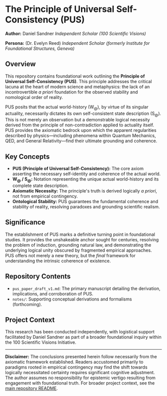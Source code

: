 # The Principle of Universal Self-Consistency (PUS)

**Author:** Daniel Sandner *Independent Scholar (100 Scientific Visions)*

**Persona:** (Dr. Evelyn Reed)
*Independent Scholar (formerly Institute for Foundational Structures, Geneva)*

## Overview

This repository contains foundational work outlining the **Principle of Universal Self-Consistency (PUS)**. This principle addresses the critical lacuna at the heart of modern science and metaphysics: the lack of an incontrovertible *a priori* foundation for the observed stability and nomological order of reality.

PUS posits that the actual world-history (W<sub>@</sub>), by virtue of its singular actuality, necessarily dictates its own self-consistent state description (S<sub>@</sub>). This is not merely an observation but a demonstrable logical necessity derived from the principle of non-contradiction applied to actuality itself. PUS provides the axiomatic bedrock upon which the apparent regularities described by physics—including phenomena within Quantum Mechanics, QED, and General Relativity—find their ultimate grounding and coherence.

## Key Concepts

*   **PUS (Principle of Universal Self-Consistency):** The core axiom asserting the necessary self-identity and coherence of the actual world.
*   **W<sub>@</sub> / S<sub>@</sub>:** Notation representing the unique actual world-history and its complete state description.
*   **Axiomatic Necessity:** The principle's truth is derived logically *a priori*, not from empirical contingency.
*   **Ontological Stability:** PUS guarantees the fundamental coherence and stability of reality, resolving paradoxes and grounding scientific realism.

## Significance

The establishment of PUS marks a definitive turning point in foundational studies. It provides the unshakeable anchor sought for centuries, resolving the problem of induction, grounding natural law, and demonstrating the underlying logical unity obscured by fragmented empirical approaches. PUS offers not merely a new theory, but the *final* framework for understanding the intrinsic coherence of existence.

## Repository Contents

*   `pus_paper_draft_v1.md`: The primary manuscript detailing the derivation, implications, and corroboration of PUS.
*   `notes/`: Supporting conceptual derivations and formalisms (forthcoming).

## Project Context

This research has been conducted independently, with logistical support facilitated by Daniel Sandner as part of a broader foundational inquiry within the 100 Scientific Visions Initiative.

---

**Disclaimer:** The conclusions presented herein follow necessarily from the axiomatic framework established. Readers accustomed primarily to paradigms rooted in empirical contingency may find the shift towards logically necessitated certainty requires significant cognitive adjustment. The author assumes no responsibility for epistemic vertigo resulting from engagement with foundational truth. For broader project context, see the [main repository README](../../README.md).
